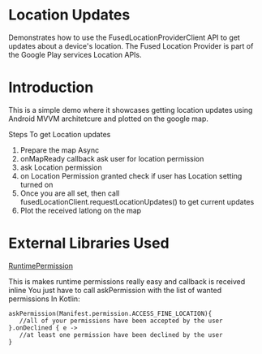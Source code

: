 # Location Updates
Demonstrates how to use the FusedLocationProviderClient API to get updates about a device's location. The Fused Location Provider is part of the Google Play services Location APIs.

# Introduction
This is a simple demo where it showcases getting location updates using Android MVVM architetcure and plotted on the google map.

Steps To get Location updates
1. Prepare the map Async    
2. onMapReady callback ask user for location permission 
3. ask Location permission 
4. on Location Permission granted check if user has Location setting turned on
5. Once you are all set, then call fusedLocationClient.requestLocationUpdates() to get current updates 
6. Plot the received latlong on the map

# External Libraries Used
[RuntimePermission](https://github.com/florent37/RuntimePermission)


This is makes runtime permissions really easy and callback is received inline 
You just have to call askPermission with the list of wanted permissions
In Kotlin:

    askPermission(Manifest.permission.ACCESS_FINE_LOCATION){
       //all of your permissions have been accepted by the user
    }.onDeclined { e -> 
       //at least one permission have been declined by the user 
    }

